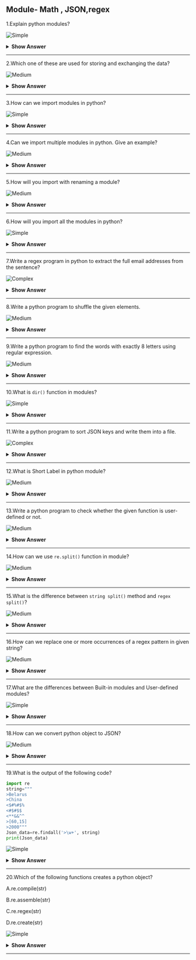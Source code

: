 ## Module- Math , JSON,regex

1.Explain python modules?

![Simple](https://github.com/revaturelabs/interviewquestions/blob/dev/ComplexityTags/simple%20(2).svg)
<details><summary><b>Show Answer</b></summary>
  <blockquote>
  
 - A file containing Python definitions and statements is known as a module. In python, Variables, classes, and functions can all be defined in a module. 
 - Executable file may also be included in a module.

**Example**: 
 
- File name: `example.py` , is called a module, and its module name is example.
   
```python
def add(a,b):
    return a+b
print(add(8,6))
```
  
- The above module is the main file

File name: `main.py`

```python 
import example
example.add()
```
  
**Output**:

> 14
    
  
  </blockquote> 
</details>

---

2.Which one of these are used for storing and exchanging the data?

![Medium](https://github.com/revaturelabs/interviewquestions/blob/dev/ComplexityTags/Medium%20(2).svg)

<details><summary><b>Show Answer</b></summary>

> - In python, `JSON` is a syntax for storing and exchanging data.
> - Python have an built-in package called json, which is used to work with `JSON` data.
> - Because, it is easy for humans to browse and write. It's simple for machines to analyze and generate.
 
**import the JSON module :**
 
`import json`
  
</details>

---

3.How can we import modules in python?

![Simple](https://github.com/revaturelabs/interviewquestions/blob/dev/ComplexityTags/simple%20(2).svg)

<details><summary><b>Show Answer</b></summary>
  <blockquote>
  
- In Python, the `import` statement is used to import the whole module. Also, we can import specific categories and functions from a module.
  
**Example**:
  
- `import module name`
  
- To import modules in Python, we use the Python `import` keyword. With the assistance of the import keyword, each **built-in** and **user-defined** modules are imported.

**Example**
  
```python  
import math
print(math.sqrt(5))
```
  
**Output**:
  
> 2.23606797749979  
  
</blockquote>
    </details>
  
---  
  
4.Can we import multiple modules in python. Give an example?

![Medium](https://github.com/revaturelabs/interviewquestions/blob/dev/ComplexityTags/Medium%20(2).svg)  
  
<details><summary><b>Show Answer</b></summary>
  
> - Yes, we can import multiple modules in python.
> - If we want to use more than one module, then we can import multiple modules. This is the simplest form to import a statement.

**Syntax**:
  
`import module1[,module2[,.. moduleN]`
  
```python
# Import two modules
import math, random
print(math.fact(5))
print(random.randint(10, 20))
```
  
**Output**:
  
> 120  
> 18

</details>
  
---

5.How will you import with renaming a module?

![Medium](https://github.com/revaturelabs/interviewquestions/blob/dev/ComplexityTags/Medium%20(2).svg)

<details><summary><b>Show Answer</b></summary>
  
> If we want to use the module with a different name, we can use import_as statement. It is possible to import a particular method and use that method with a different name. 
Then, we can use that name in the entire program.

**Syntax**:  
  
`from module_name import name as alternae_name`
  
**Example**:
  
```python
#rename randint as number
from random import randint as number
print(number(100, 500))
```
  
</details>
  
  ---
  
6.How will you import all the modules in python?

![Simple](https://github.com/revaturelabs/interviewquestions/blob/dev/ComplexityTags/simple%20(2).svg)

<details><summary><b>Show Answer</b></summary> 
  
> If we want to `import` all the functions and attributes of a specific module, instead of writing all names and functions names ,we can import all using              <b> * </b>. 
 
**Syntax**:
  
 `import *`

**Example**:
 
```python
from math import  *
print(pow(5,2))
```
  
**Output**:
  
> 25.0
  
</details>

---

7.Write a regex program in python to extract the full email addresses from the sentence?

![Complex](https://github.com/revaturelabs/interviewquestions/blob/dev/ComplexityTags/Complex%20(2).svg)

<details><summary><b>Show Answer</b></summary> 

```python
import re
string=input("enter the string")
regex=r'\S+@\S+'
emails=re.findall(regex, string)
print(emails)
```

**Output**:
  
> enter the string: hi my mail id is kavina@yahooo.com 
  
> ['kavina@yahooo.com']
  
</details>

---

8.Write a python program to shuffle the given elements.

![Medium](https://github.com/revaturelabs/interviewquestions/blob/dev/ComplexityTags/Medium%20(2).svg)

<details><summary><b>Show Answer</b></summary> 
  
```python
import random
String=['appt','cat','bat','mat','sat']
print("before shuffling:",String)
random.shuffle(String)
print("after shuffling",String)
```
 
**Output**:
 
> before shuffling: ['appt', 'cat', 'bat', 'mat', 'sat'] 
  
> after shuffling: ['sat', 'mat', 'bat', 'appt', 'cat']
  
</details>

---

9.Write a python program to find the words with exactly 8 letters using regular expression.

![Medium](https://github.com/revaturelabs/interviewquestions/blob/dev/ComplexityTags/Medium%20(2).svg)

<details><summary><b>Show Answer</b></summary> 

```python
import re
str='''Huge and tiny creatures are also an essential part of our ecosystem. 
Animals and other domesticated animals give humans food, fibre, and leather. 
A clean environment needs the help of wild creatures including birds, fishes, insects and honeybees to maintain its web of interconnected activity.'''
regex=r'\w{8}'
output=re.findall(regex, str)
print(output)
```

**Output**:

> ['creature', 'essentia', 'ecosyste', 'domestic', 'environm', 'creature', 'includin', 'honeybee', 'maintain', 'intercon', 'activity']
  
</details>

---

10.What is `dir()` function in modules?

![Simple](https://github.com/revaturelabs/interviewquestions/blob/dev/ComplexityTags/simple%20(2).svg)

<details><summary><b>Show Answer</b></summary> 
  
> - In python,`dir()` is a built-in function. This function is used to list all the members in current modules.
> - When we use this `dir()` function with any object(like list,tuple,set,...), it will return properties , attributes and methods.
  
**Syntax**:
  
`dir([object])`
  
**Sample code**:
  
```python
import re
print(dir(re))  
```
  
**Output**:
  
> ['A', 'ASCII', 'DEBUG', 'DOTALL', 'I', 'IGNORECASE', 'L', 'LOCALE', 'M', 'MULTILINE', 'Match', 'Pattern', 'RegexFlag', 'S', 'Scanner', 'T', 'TEMPLATE', 'U', 'UNICODE', 'VERBOSE', 'X', '_MAXCACHE', '__all__', '__builtins__', '__cached__', '__doc__', '__file__', '__loader__', '__name__', '__package__', '__spec__', '__version__', '_cache', '_compile', '_compile_repl', '_expand', '_locale', '_pickle', '_special_chars_map', '_subx', 'compile', 'copyreg', 'enum', 'error', 'escape', 'findall', 'finditer', 'fullmatch', 'functools', 'match', 'purge', 'search', 'split', 'sre_compile', 'sre_parse', 'sub', 'subn', 'template']

</details>

---

11.Write a python program to sort JSON keys and write them into a file.

![Complex](https://github.com/revaturelabs/interviewquestions/blob/dev/ComplexityTags/Complex%20(2).svg)

<details><summary><b>Show Answer</b></summary>
  
> - In python, to sort JSON keys, first we need to import the JSON.
> - After importing the json data, we need to write into a file. Then, we should open a file and dump the data into a single file.
  
```python
import json
sampleData = {"id" : 1, "name" : "Ram", "age" : 29}
print("writing json data into a file")
with open("sampleData.json", "w") as write_file:
    json.dump(sampleData, write_file, indent=4, sort_keys=True)
print("writing JSON data into a file is done")
```
  
**Output**:
  
> writing json data into a file  
  
> writing json data into a file is done  

</details>

---

12.What is Short Label in python module?

![Medium](https://github.com/revaturelabs/interviewquestions/blob/dev/ComplexityTags/Medium%20(2).svg)

<details><summary><b>Show Answer</b></summary> 
  <blockquote>
  
 1. `\w` - This is a Word class (alphanumeric).
 2. `\d` - This label is for Digits.
 3. `\s` - Space label is used for an whitespace.
 4. `\W` - This label is for a Non-word class.
 5. `\D` - This is for Non-digit.
 6. `\S` - This label is for a Non-space. 
  
</blockquote>
    </details>

---

13.Write a python program to check whether the given function is user-defined or not.

![Medium](https://github.com/revaturelabs/interviewquestions/blob/dev/ComplexityTags/Medium%20(2).svg)

<details><summary><b>Show Answer</b></summary>

```python
import types
def function(): 
    return 1
print(isinstance(function, types.FunctionType))
print(isinstance(max, types.LambdaType))
print(isinstance(abs, types.LambdaType))
```
  
**Output**:
  
>True

>False

>False  
  
</details>

---

14.How can we use `re.split()` function in module?

![Medium](https://github.com/revaturelabs/interviewquestions/blob/dev/ComplexityTags/Medium%20(2).svg)

<details><summary><b>Show Answer</b></summary> 
  <blockquote>
  
 - In python, `re.split()` is used to define how many splits you want to perform.
 - For example, if maxsplit=3, then it will do 3 splits.
  
**Syntax**:

 `re.split(pattern,string,maxsplit=0,flags=0)`
  
 - In regular expression, pattern and strings are the mandatory ones.
 - maxsplit and flag functions are not mandatory.
  
 1.pattern: In regular expression pattern, function is used for splitting the string.

 2.string: The string we want to perform split.

 3.maxsplit: The number of splits you want to perform.It's based upon the split size.

 4.flags: There are no flages applied, by default.
    
</blockquote>
</details>

---

15.What is the difference between `string split()` method and `regex split()`?

![Medium](https://github.com/revaturelabs/interviewquestions/blob/dev/ComplexityTags/Medium%20(2).svg)

<details><summary><b>Show Answer</b></summary>
  <blockquote>

`string split()`:

1.The `string split()` method is used to split the string into a list of substring with single fixed delimiter.

2.In `string split()` method, we can't inculde the seperator.

3.**Example** 

```python
#string split method
string="Hello guys, Welcome to my new programming language"
output=string.split()
print(output)
```

**Output**:

- ['Hello', 'guys,', 'Welcome', 'to', 'my', 'new', 'programming', 'language']

**regex split()**:

 1.The regex split() method is also used to split the into a list of substring s with an multiple delimiters.

 2.In regex split() method we can include the seperator.

 3.**Example**

```python
# regex split() method
import re
string="Hello-guys, Welcome to my new programming|language"
output = re.split("[-|,|.|\s]+", string)
print(output)
```

**Output**:

- ['Hello', 'guys', 'Welcome', 'to', 'my', 'new', 'programming', 'language']
    
    </blockquote>
</details>

---

16.How can we replace one or more occurrences of a regex pattern in given string?

![Medium](https://github.com/revaturelabs/interviewquestions/blob/dev/ComplexityTags/Medium%20(2).svg)

<details><summary><b>Show Answer</b></summary>
  <blockquote>

 - In python, we can use `sub()` and `subn()` methods to search and replace a string.
 - Using these methods, we can replace one or more occurrences of a regex pattern in the target string with the given string.
 - We have some regex replacement operations,
  
 1.`re.sub(paatern,replacement,string)` - this operation is used to find and replace the **all** occurrences of pattern.

 2.`re.sub(pattern,replacement,string,count=1)` - this operation is used to find and replace only the **first** occurrences of pattern.

 3.`re.sub(pattern,replacement,string,count=n)` - this operation is used to find and replace the **first n** occurrences of pattern.
    
    
</blockquote>
</details>

---

17.What are the differences between Built-in modules and User-defined modules?

![Simple](https://github.com/revaturelabs/interviewquestions/blob/dev/ComplexityTags/simple%20(2).svg)

<details><summary><b>Show Answer</b></summary>
  <blockquote>

**Built-in modules**:

 1.Built-in modules comes with default python installation.
    
 2.Built-in modules provides a lot od reusable code.
    
 3.Some built-in modules are,
    
 - datetime
 - os
 - math
 - random
 - sys
  
**User-defined modules**:

 1.The modules which are defined by user is called a user-defined module.

 2.User can create own modules which contains classes,functions ,variables,etc.

 3.User-defined modules are created as per our requirements.
   
   </blockquote>

</details>

---

18.How can we convert python object to JSON?

![Medium](https://github.com/revaturelabs/interviewquestions/blob/dev/ComplexityTags/Medium%20(2).svg)

<details><summary><b>Show Answer</b></summary>

> In python, we have python object,which can convert object into a json by using `json.dumps()` method.

**Example**:

```python
import json
x = {
  "name": "Jack",
  "age": 30,
  "city": "London"
}
y = json.dumps(x)
print(y)
```

**Output**:

> {"name": "Jack", "age": 30, "city": "London"}

> When we convert python string to json, python objects are converted into the json.

Example :

dict-object,
  
list-array,
  
tuple-array...

</details>

---

19.What is the output of the following code?

```python
import re
string="""
>Belarus
>China
<$#%#$%
<#$#$$
<**&&^^
>[60,15]
>2000"""
Json_data=re.findall('>\w+', string)
print(Json_data)
```

![Simple](https://github.com/revaturelabs/interviewquestions/blob/dev/ComplexityTags/simple%20(2).svg)

<details><summary><b>Show Answer</b></summary>

> ['>Belarus', '>China', '>2000']

<details><summary><b>Explanation</b></summary>

> The Ouptut of the code is (['>Belarus', '>China', '>2000']) starts with > sign. It will return only those statements.

</details>
</details>

---

20.Which of the following functions creates a python object?

 A.re.compile(str)
 
 B.re.assemble(str)
 
 C.re.regex(str)
 
 D.re.create(str)
 
![Simple](https://github.com/revaturelabs/interviewquestions/blob/dev/ComplexityTags/simple%20(2).svg)

<details><summary><b>Show Answer</b></summary>

> Option A.`re.compile(str)`

<details><summary><b>Explanation</b></summary>

> The function `re.compile(srt)` compiles a pattern of regular expression into an object of regular `expression. `re.compile(str)` is the only function that creates an object.

</details>
</details>

---
  
  
  
